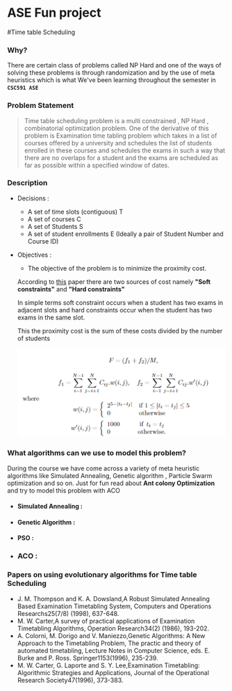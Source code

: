 # ASE Fun project

#Time table Scheduling 

### Why?
There are certain class of problems called NP Hard and one of the ways of solving these problems
is through randomization and by the use of meta heuristics which is what 
We've been learning throughout the semester in **`CSC591 ASE`**

### Problem Statement
>Time table scheduling problem is a multi constrained , NP Hard , combinatorial 
optimization problem. One of the derivative of this problem is Examination
time tabling problem which takes in a list of courses offered by a university and schedules
the list of students enrolled in these courses and schedules the exams in
such a way that there are no overlaps for a student and the exams
are scheduled as far as possible within a specified window of dates.


### Description
* Decisions : 
    * A set of time slots (contiguous) T
    * A set of courses C
    * A set of Students S
    * A set of student enrollments E (Ideally a pair of Student Number and Course ID)

* Objectives :
    
    * The objective of the problem is to minimize the proximity cost.
    
    According to [this](#4) paper there are two sources of cost namely **"Soft constraints"** and **"Hard constraints"**
    
    In simple terms soft constraint occurs when a student has two exams in adjacent slots and hard
    constraints occur when the student has two exams in the same slot.
    
    This the proximity cost is the sum of these costs divided by the number of students
    
    ![costs](./pics/cost.PNG)


### What algorithms can we use to model this problem?

During the course we have come across a variety of meta heuristic algorithms like Simulated Annealing, 
Genetic algorithm , Particle Swarm optimization and so on.  Just for fun read about  **Ant colony Optimization** and try 
to model this problem with ACO

* #### Simulated Annealing :

* #### Genetic Algorithm :

* #### PSO :

* ### ACO :



### Papers on using evolutionary algorithms for Time table Scheduling

* J. M. Thompson and K. A. Dowsland,A Robust Simulated Annealing Based Examination Timetabling System, Computers and Operations Researchs25(7/8) (1998), 637-648. 
* M. W. Carter,A survey of practical applications of Examination Timetabling Algorithms, Operation Research34(2) (1986), 193-202. 
* A. Colorni, M. Dorigo and V. Maniezzo,Genetic Algorithms: A New Approach to the Timetabling Problem, The practic and theory of automated timetabling, Lecture Notes in Computer Science, eds. E. Burke and P. Ross. Springer1153(1996), 235-239. 
* <a name="4"></a>M. W. Carter, G. Laporte and S. Y. Lee,Examination Timetabling: Algorithmic Strategies and Applications, Journal of the Operational Research Society47(1996), 373-383.

